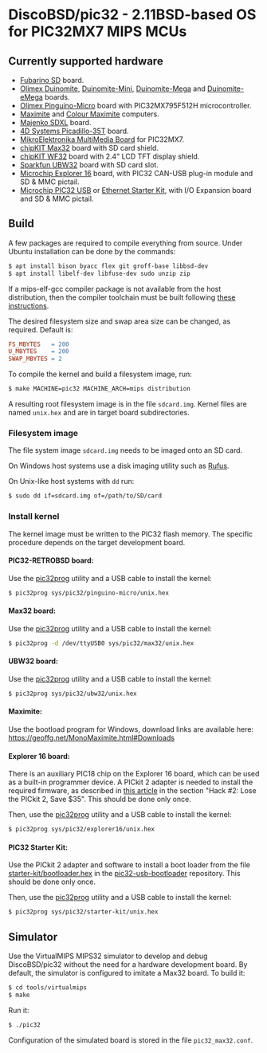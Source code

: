 # DiscoBSD/pic32 - 2.11BSD-based OS for PIC32MX7 MIPS MCUs

## Currently supported hardware

 * [Fubarino SD][1] board.
 * [Olimex Duinomite][2], [Duinomite-Mini][3], [Duinomite-Mega][4] and
   [Duinomite-eMega][5] boards.
 * [Olimex Pinguino-Micro][6] board with PIC32MX795F512H microcontroller.
 * [Maximite][7] and [Colour Maximite][8] computers.
 * [Majenko SDXL][9] board.
 * [4D Systems Picadillo-35T][10] board.
 * [MikroElektronika MultiMedia Board][11] for PIC32MX7.
 * [chipKIT Max32][12] board with SD card shield.
 * [chipKIT WF32][13] board with 2.4" LCD TFT display shield.
 * [Sparkfun UBW32][14] board with SD card slot.
 * [Microchip Explorer 16][15] board,
   with PIC32 CAN-USB plug-in module and SD & MMC pictail.
 * [Microchip PIC32 USB][16] or [Ethernet Starter Kit][17],
   with I/O Expansion board and SD & MMC pictail.

[1]: https://www.fubarino.org/sd/
[2]: https://www.olimex.com/Products/Duino/Duinomite/DUINOMITE/
[3]: https://www.olimex.com/Products/Duino/Duinomite/DUINOMITE-MINI/
[4]: https://www.olimex.com/Products/Duino/Duinomite/DUINOMITE-MEGA/
[5]: https://www.olimex.com/Products/Duino/Duinomite/DUINOMITE-eMEGA/
[6]: https://www.olimex.com/Products/Duino/PIC32/PIC32-RETROBSD/
[7]: https://geoffg.net/MonoMaximite.html
[8]: https://geoffg.net/OriginalColourMaximite.html
[9]: https://wiki.kewl.org/boards:sdxl
[10]: https://resources.4dsystems.com.au/datasheets/legacy/Picadillo-35T_datasheet_R_1_5.pdf
[11]: https://web.archive.org/web/20160815090501/http://www.mikroe.com/multimedia/pic32mx7/
[12]: https://chipkit.net/wiki/index.php?title=chipKIT_Max32
[13]: https://chipkit.net/wiki/index.php?title=chipKIT_WF32
[14]: https://www.schmalzhaus.com/UBW32/
[15]: https://www.microchip.com/en-us/development-tool/dm240001
[16]: https://www.microchip.com/en-us/development-tool/dm320003-2
[17]: https://www.microchip.com/en-us/development-tool/dm320004

## Build

A few packages are required to compile everything from source.
Under Ubuntu installation can be done by the commands:

```sh
$ apt install bison byacc flex git groff-base libbsd-dev
$ apt install libelf-dev libfuse-dev sudo unzip zip
```
If a mips-elf-gcc compiler package is not available from the host distribution,
then the compiler toolchain must be built following [these instructions][18].

[18]: https://web.archive.org/web/20200126100825/http://retrobsd.org/wiki/doku.php/doc/toolchain-mips

The desired filesystem size and swap area size can be changed, as required.
Default is:
```Makefile
FS_MBYTES   = 200
U_MBYTES    = 200
SWAP_MBYTES = 2
```
To compile the kernel and build a filesystem image, run:

```sh
$ make MACHINE=pic32 MACHINE_ARCH=mips distribution
```

A resulting root filesystem image is in the file `sdcard.img`.
Kernel files are named `unix.hex` and are in target board subdirectories.

### Filesystem image

The file system image `sdcard.img` needs to be imaged onto an SD card.

On Windows host systems use a disk imaging utility such as [Rufus][19].

On Unix-like host systems with `dd` run:
```sh
$ sudo dd if=sdcard.img of=/path/to/SD/card
```

[19]: https://github.com/pbatard/rufus

### Install kernel

The kernel image must be written to the PIC32 flash memory.
The specific procedure depends on the target development board.

#### PIC32-RETROBSD board:
Use the [pic32prog][20] utility and a USB cable to install the kernel:

```sh
$ pic32prog sys/pic32/pinguino-micro/unix.hex
```

#### Max32 board:
Use the [pic32prog][20] utility and a USB cable to install the kernel:

```sh
$ pic32prog -d /dev/ttyUSB0 sys/pic32/max32/unix.hex
```

#### UBW32 board:
Use the [pic32prog][20] utility and a USB cable to install the kernel:

```sh
$ pic32prog sys/pic32/ubw32/unix.hex
```

#### Maximite:
Use the bootload program for Windows, download links are available here:
https://geoffg.net/MonoMaximite.html#Downloads

#### Explorer 16 board:
There is an auxiliary PIC18 chip on the Explorer 16 board, which can be
used as a built-in programmer device.  A PICkit 2 adapter is needed to
install the required firmware, as described in [this article][21] in the
section "Hack #2: Lose the PICkit 2, Save $35".
This should be done only once.

Then, use the [pic32prog][20] utility and a USB cable to install the kernel:

``` sh
$ pic32prog sys/pic32/explorer16/unix.hex
```

#### PIC32 Starter Kit:
Use the PICkit 2 adapter and software to install a boot loader from the file
[starter-kit/bootloader.hex][22] in the [pic32-usb-bootloader][23] repository.
This should be done only once.

Then, use the [pic32prog][20] utility and a USB cable to install the kernel:

```sh
$ pic32prog sys/pic32/starter-kit/unix.hex
```

[20]: https://github.com/majenkotech/pic32prog-autotools/archive/refs/tags/2.1.57.zip
[21]: https://web.archive.org/web/20160506100841/http://www.paintyourdragon.com/?p=51
[22]: https://github.com/sergev/pic32-usb-bootloader/blob/master/starter-kit/bootloader.hex
[23]: https://github.com/sergev/pic32-usb-bootloader

## Simulator

Use the VirtualMIPS MIPS32 simulator to develop and debug DiscoBSD/pic32
without the need for a hardware development board.
By default, the simulator is configured to imitate a Max32 board.
To build it:

```sh
$ cd tools/virtualmips
$ make
```

Run it:

```sh
$ ./pic32
```

Configuration of the simulated board is stored in the file `pic32_max32.conf`.
